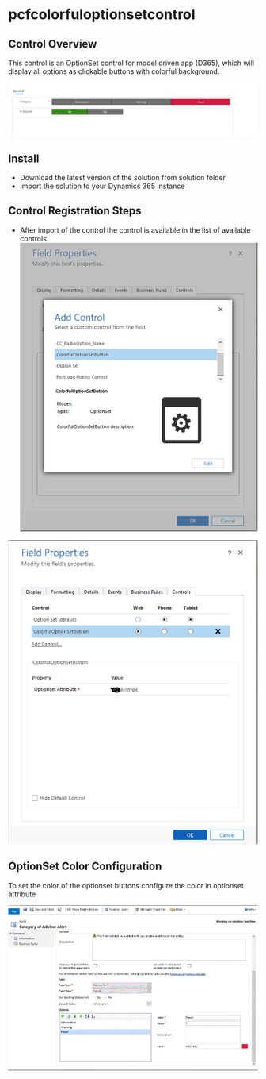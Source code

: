 # pcfcolorfuloptionsetcontrol

## Control Overview
This control is an OptionSet control for model driven app (D365), which will display all options as clickable buttons with colorful background.

![alternativetext](readmeimages/imgOptionSetButton.png)

## Install
 - Download the latest version of the solution from solution folder
 - Import the solution to your Dynamics 365 instance

## Control Registration Steps 
 - After import of the control the control is available in the list of available controls
![alternativetext](readmeimages/imgOptionSetControlSelect.png)

![alternativetext](readmeimages/imgOptionsetcontrol.png)

## OptionSet Color Configuration
To set the color of the optionset buttons configure the color in optionset attribute

![alternativetext](readmeimages/imgoptionsetcolorconfiguration.png)
